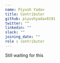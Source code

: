 ```yaml
---
name: Piyush Yadav
title: Contributor
github: piyushyadav0191
twitter: ""
linkedin: ""
slack: ""
joining_date: ""
role : contributor
---
```


Still waiting for this
